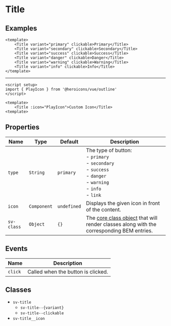 <script setup>
import { ref } from "vue";
import { Alert, Title } from "@/components";
import { PlayIcon } from '@heroicons/vue/outline'

const message = ref("You can click a title to change this message.");

const click = (type) => {
    message.value = `You clicked the "${type}" title.`;
}
</script>

# Title

## Examples

<Alert variant="info" :message="message" class="mb-4" />

<Title variant="primary" @click="click('primary')" clickable>Primary</Title>
<Title variant="secondary" @click="click('secondary')" clickable>Secondary</Title>
<Title variant="success" @click="click('success')" clickable>Success</Title>
<Title variant="danger" @click="click('danger')" clickable>Danger</Title>
<Title variant="warning" @click="click('warning')" clickable>Warning</Title>
<Title variant="info" @click="click('info')" clickable>Info</Title>

```vue
<template>
    <Title variant="primary" clickable>Primary</Title>
    <Title variant="secondary" clickable>Secondary</Title>
    <Title variant="success" clickable>Success</Title>
    <Title variant="danger" clickable>Danger</Title>
    <Title variant="warning" clickable>Warning</Title>
    <Title variant="info" clickable>Info</Title>
</template>
```

---
<Title :icon="PlayIcon">Custom Icon</Title>

```vue
<script setup>
import { PlayIcon } from '@heroicons/vue/outline'
</script>

<template>
    <Title :icon="PlayIcon">Custom Icon</Title>
<template>
```

## Properties

| Name       | Type        | Default     | Description                                                                                                                    |
| ---------- | ----------- | ----------- | ------------------------------------------------------------------------------------------------------------------------------ |
| `type`     | `String`    | `primary`   | The type of button:<br/>- `primary`<br/>- `secondary`<br/>- `success`<br/>- `danger`<br/>- `warning`<br/>- `info`<br/>- `link` |
| `icon`     | `Component` | `undefined` | Displays the given icon in front of the content.                                                                               |
| `sv-class` | `Object`    | `{}`        | The [core class object](/components/core-class) that will render classes along with the corresponding BEM entries.             |

## Events

| Name    | Description                        |
| ------- | ---------------------------------- |
| `click` | Called when the button is clicked. |

## Classes

- `sv-title`
  -  `sv-title--{variant}`
  -  `sv-title--clickable`
- `sv-title__icon`